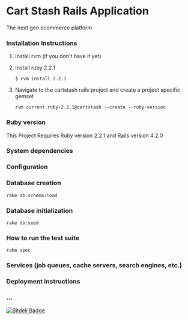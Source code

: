 Cart Stash Rails Application
============================
The next gen ecommerce platform

### Installation Instructions
1. Install rvm (if you don't have it yet)
2. Install ruby 2.2.1

    ```
    $ rvm install 2.2.1
    ```

3. Navigate to the cartstash rails project and create a project specific gemset

    ```
    rvm current ruby-2.2.1@cartstash --create --ruby-version
    ```

### Ruby version
This Project Requires Ruby version 2.2.1 and Rails version 4.2.0

### System dependencies

### Configuration

### Database creation
```
rake db:schema:load
```

### Database initialization
```
rake db:seed
```

### How to run the test suite
```
rake spec
```
### Services (job queues, cache servers, search engines, etc.)

### Deployment instructions

### ...



[![Bitdeli Badge](https://d2weczhvl823v0.cloudfront.net/cjjavellana/cartstash-rails/trend.png)](https://bitdeli.com/free "Bitdeli Badge")

